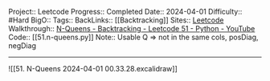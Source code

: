 Project:: Leetcode
Progress:: Completed
Date:: 2024-04-01
Difficulty:: #Hard
BigO:: 
Tags:: 
BackLinks:: [[Backtracking]]
Sites:: [Leetcode](https://leetcode.com/problems/n-queens/description/)
Walkthrough:: [N-Queens - Backtracking - Leetcode 51 - Python - YouTube](https://www.youtube.com/watch?v=Ph95IHmRp5M)
Code:: [[51.n-queens.py]]
Note:: Usable Q => not in the same cols, posDiag, negDiag

---

![[51. N-Queens 2024-04-01 00.33.28.excalidraw]]